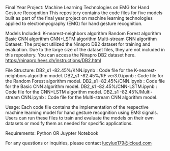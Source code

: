 Final Year Project: Machine Learning Technologies on EMG for Hand Gesture Recognition
This repository contains the code files for five models built as part of the final year project on machine learning technologies applied to electromyography (EMG) for hand gesture recognition.

Models Included:
K-nearest-neighbors algorithm
Random Forest algorithm
Basic CNN algorithm
CNN+LSTM algorithm
Multi-stream CNN algorithm
Dataset:
The project utilized the Ninapro DB2 dataset for training and evaluation. Due to the large size of the dataset files, they are not included in this repository. You can access the Ninapro DB2 dataset here.
https://ninapro.hevs.ch/instructions/DB2.html 

File Structure:
DB2_s1 -82.45%/KNN.ipynb               : Code file for the K-nearest-neighbors algorithm model.
DB2_s1 -82.45%/RF ver3.0.ipynb         : Code file for the Random Forest algorithm model.
DB2_s1 -82.45%/CNN.ipynb               : Code file for the Basic CNN algorithm model.
DB2_s1 -82.45%/CNN-LSTM.ipynb          : Code file for the CNN+LSTM algorithm model.
DB2_s1 -82.45%/Multi-stream CNN.ipynb  : Code file for the Multi-stream CNN algorithm model.

Usage:
Each code file contains the implementation of the respective machine learning model for hand gesture recognition using EMG signals. Users can run these files to train and evaluate the models on their own datasets or modify them as needed for specific applications.

Requirements:
Python OR Juypter Notebook

For any questions or inquiries, please contact lucyluo179@icloud.com
